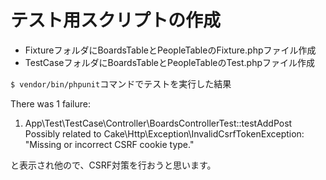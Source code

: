 # テスト用スクリプトの作成
* FixtureフォルダにBoardsTableとPeopleTableのFixture.phpファイル作成
* TestCaseフォルダにBoardsTableとPeopleTableのTest.phpファイル作成

`$ vendor/bin/phpunit`コマンドでテストを実行した結果  

There was 1 failure:

1) App\Test\TestCase\Controller\BoardsControllerTest::testAddPost
Possibly related to Cake\Http\Exception\InvalidCsrfTokenException: "Missing or incorrect CSRF cookie type."

と表示され他ので、CSRF対策を行おうと思います。